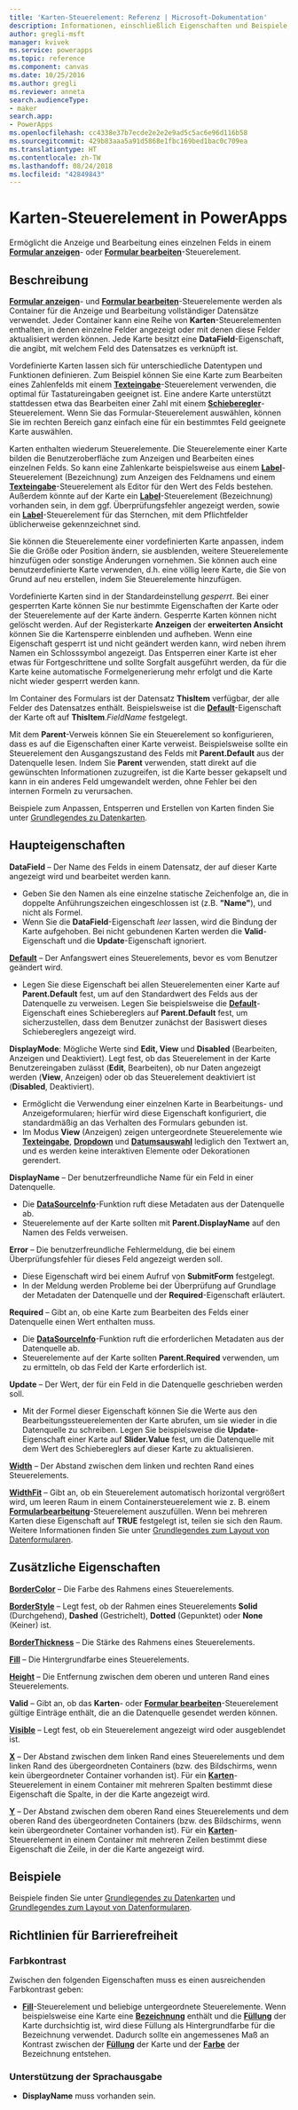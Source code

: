 ```yaml
---
title: 'Karten-Steuerelement: Referenz | Microsoft-Dokumentation'
description: Informationen, einschließlich Eigenschaften und Beispiele, über das Karten-Steuerelement
author: gregli-msft
manager: kvivek
ms.service: powerapps
ms.topic: reference
ms.component: canvas
ms.date: 10/25/2016
ms.author: gregli
ms.reviewer: anneta
search.audienceType:
- maker
search.app:
- PowerApps
ms.openlocfilehash: cc4338e37b7ecde2e2e2e9ad5c5ac6e96d116b58
ms.sourcegitcommit: 429b83aaa5a91d5868e1fbc169bed1bac0c709ea
ms.translationtype: HT
ms.contentlocale: zh-TW
ms.lasthandoff: 08/24/2018
ms.locfileid: "42849843"
---
```

# <a name="card-control-in-powerapps"></a>Karten-Steuerelement in PowerApps
Ermöglicht die Anzeige und Bearbeitung eines einzelnen Felds in einem **[Formular anzeigen](control-form-detail.md)**- oder **[Formular bearbeiten](control-form-detail.md)**-Steuerelement.

## <a name="description"></a>Beschreibung
**[Formular anzeigen](control-form-detail.md)**- und **[Formular bearbeiten](control-form-detail.md)**-Steuerelemente werden als Container für die Anzeige und Bearbeitung vollständiger Datensätze verwendet. Jeder Container kann eine Reihe von **Karten**-Steuerelementen enthalten, in denen einzelne Felder angezeigt oder mit denen diese Felder aktualisiert werden können. Jede Karte besitzt eine **DataField**-Eigenschaft, die angibt, mit welchem Feld des Datensatzes es verknüpft ist.  

Vordefinierte Karten lassen sich für unterschiedliche Datentypen und Funktionen definieren.  Zum Beispiel können Sie eine Karte zum Bearbeiten eines Zahlenfelds mit einem **[Texteingabe](control-text-input.md)**-Steuerelement verwenden, die optimal für Tastatureingaben geeignet ist. Eine andere Karte unterstützt stattdessen etwa das Bearbeiten einer Zahl mit einem **[Schieberegler](control-slider.md)**-Steuerelement. Wenn Sie das Formular-Steuerelement auswählen, können Sie im rechten Bereich ganz einfach eine für ein bestimmtes Feld geeignete Karte auswählen.

Karten enthalten wiederum Steuerelemente. Die Steuerelemente einer Karte bilden die Benutzeroberfläche zum Anzeigen und Bearbeiten eines einzelnen Felds. So kann eine Zahlenkarte beispielsweise aus einem **[Label](control-text-box.md)**-Steuerelement (Bezeichnung) zum Anzeigen des Feldnamens und einem **[Texteingabe](control-text-input.md)**-Steuerelement als Editor für den Wert des Felds bestehen. Außerdem könnte auf der Karte ein **[Label](control-text-box.md)**-Steuerelement (Bezeichnung) vorhanden sein, in dem ggf. Überprüfungsfehler angezeigt werden, sowie ein **[Label](control-text-box.md)**-Steuerelement für das Sternchen, mit dem Pflichtfelder üblicherweise gekennzeichnet sind.

Sie können die Steuerelemente einer vordefinierten Karte anpassen, indem Sie die Größe oder Position ändern, sie ausblenden, weitere Steuerelemente hinzufügen oder sonstige Änderungen vornehmen. Sie können auch eine benutzerdefinierte Karte verwenden, d.h. eine völlig leere Karte, die Sie von Grund auf neu erstellen, indem Sie Steuerelemente hinzufügen.

Vordefinierte Karten sind in der Standardeinstellung *gesperrt*. Bei einer gesperrten Karte können Sie nur bestimmte Eigenschaften der Karte oder der Steuerelemente auf der Karte ändern. Gesperrte Karten können nicht gelöscht werden. Auf der Registerkarte **Anzeigen** der **erweiterten Ansicht** können Sie die Kartensperre einblenden und aufheben. Wenn eine Eigenschaft gesperrt ist und nicht geändert werden kann, wird neben ihrem Namen ein Schlosssymbol angezeigt. Das Entsperren einer Karte ist eher etwas für Fortgeschrittene und sollte Sorgfalt ausgeführt werden, da für die Karte keine automatische Formelgenerierung mehr erfolgt und die Karte nicht wieder gesperrt werden kann.

Im Container des Formulars ist der Datensatz **ThisItem** verfügbar, der alle Felder des Datensatzes enthält.  Beispielsweise ist die **[Default](properties-core.md)**-Eigenschaft der Karte oft auf **ThisItem**.*FieldName* festgelegt.

Mit dem **Parent**-Verweis können Sie ein Steuerelement so konfigurieren, dass es auf die Eigenschaften einer Karte verweist.  Beispielsweise sollte ein Steuerelement den Ausgangszustand des Felds mit **Parent.Default** aus der Datenquelle lesen. Indem Sie **Parent** verwenden, statt direkt auf die gewünschten Informationen zuzugreifen, ist die Karte besser gekapselt und kann in ein anderes Feld umgewandelt werden, ohne Fehler bei den internen Formeln zu verursachen.

Beispiele zum Anpassen, Entsperren und Erstellen von Karten finden Sie unter [Grundlegendes zu Datenkarten](../working-with-cards.md).

## <a name="key-properties"></a>Haupteigenschaften
**DataField** – Der Name des Felds in einem Datensatz, der auf dieser Karte angezeigt wird und bearbeitet werden kann.

* Geben Sie den Namen als eine einzelne statische Zeichenfolge an, die in doppelte Anführungszeichen eingeschlossen ist (z.B. **"Name"**), und nicht als Formel.
* Wenn Sie die **DataField**-Eigenschaft *leer* lassen, wird die Bindung der Karte aufgehoben. Bei nicht gebundenen Karten werden die **Valid**-Eigenschaft und die **Update**-Eigenschaft ignoriert.

**[Default](properties-core.md)** – Der Anfangswert eines Steuerelements, bevor es vom Benutzer geändert wird.

* Legen Sie diese Eigenschaft bei allen Steuerelementen einer Karte auf **Parent.Default** fest, um auf den Standardwert des Felds aus der Datenquelle zu verweisen. Legen Sie beispielsweise die **[Default](properties-core.md)**-Eigenschaft eines Schiebereglers auf **Parent.Default** fest, um sicherzustellen, dass dem Benutzer zunächst der Basiswert dieses Schiebereglers angezeigt wird.

**DisplayMode**: Mögliche Werte sind **Edit, View** und **Disabled** (Bearbeiten, Anzeigen und Deaktiviert). Legt fest, ob das Steuerelement in der Karte Benutzereingaben zulässt (**Edit**, Bearbeiten), ob nur Daten angezeigt werden (**View**, Anzeigen) oder ob das Steuerelement deaktiviert ist (**Disabled**, Deaktiviert).  

* Ermöglicht die Verwendung einer einzelnen Karte in Bearbeitungs- und Anzeigeformularen; hierfür wird diese Eigenschaft konfiguriert, die standardmäßig an das Verhalten des Formulars gebunden ist.
* Im Modus **View** (Anzeigen) zeigen untergeordnete Steuerelemente wie **[Texteingabe](control-text-input.md)**, **[Dropdown](control-drop-down.md)** und **[Datumsauswahl](control-date-picker.md)** lediglich den Textwert an, und es werden keine interaktiven Elemente oder Dekorationen gerendert.

**DisplayName** – Der benutzerfreundliche Name für ein Feld in einer Datenquelle.

* Die **[DataSourceInfo](../functions/function-datasourceinfo.md)**-Funktion ruft diese Metadaten aus der Datenquelle ab.
* Steuerelemente auf der Karte sollten mit **Parent.DisplayName** auf den Namen des Felds verweisen.

**Error** – Die benutzerfreundliche Fehlermeldung, die bei einem Überprüfungsfehler für dieses Feld angezeigt werden soll.

* Diese Eigenschaft wird bei einem Aufruf von **SubmitForm** festgelegt.  
* In der Meldung werden Probleme bei der Überprüfung auf Grundlage der Metadaten der Datenquelle und der **Required**-Eigenschaft erläutert.

**Required** – Gibt an, ob eine Karte zum Bearbeiten des Felds einer Datenquelle einen Wert enthalten muss.

* Die **[DataSourceInfo](../functions/function-datasourceinfo.md)**-Funktion ruft die erforderlichen Metadaten aus der Datenquelle ab.
* Steuerelemente auf der Karte sollten **Parent.Required** verwenden, um zu ermitteln, ob das Feld der Karte erforderlich ist.

**Update** – Der Wert, der für ein Feld in die Datenquelle geschrieben werden soll.

* Mit der Formel dieser Eigenschaft können Sie die Werte aus den Bearbeitungssteuerelementen der Karte abrufen, um sie wieder in die Datenquelle zu schreiben. Legen Sie beispielsweise die **Update**-Eigenschaft einer Karte auf **Slider.Value** fest, um die Datenquelle mit dem Wert des Schiebereglers auf dieser Karte zu aktualisieren.

**[Width](properties-size-location.md)** – Der Abstand zwischen dem linken und rechten Rand eines Steuerelements.

**[WidthFit](properties-size-location.md)** – Gibt an, ob ein Steuerelement automatisch horizontal vergrößert wird, um leeren Raum in einem Containersteuerelement wie z. B. einem **[Formularbearbeitung](control-form-detail.md)**-Steuerelement auszufüllen. Wenn bei mehreren Karten diese Eigenschaft auf **TRUE** festgelegt ist, teilen sie sich den Raum. Weitere Informationen finden Sie unter [Grundlegendes zum Layout von Datenformularen](../working-with-form-layout.md).

## <a name="additional-properties"></a>Zusätzliche Eigenschaften
**[BorderColor](properties-color-border.md)** – Die Farbe des Rahmens eines Steuerelements.

**[BorderStyle](properties-color-border.md)** – Legt fest, ob der Rahmen eines Steuerelements **Solid** (Durchgehend), **Dashed** (Gestrichelt), **Dotted** (Gepunktet) oder **None** (Keiner) ist.

**[BorderThickness](properties-color-border.md)** – Die Stärke des Rahmens eines Steuerelements.

**[Fill](properties-color-border.md)** – Die Hintergrundfarbe eines Steuerelements.

**[Height](properties-size-location.md)** – Die Entfernung zwischen dem oberen und unteren Rand eines Steuerelements.

**Valid** – Gibt an, ob das **Karten**- oder **[Formular bearbeiten](control-form-detail.md)**-Steuerelement gültige Einträge enthält, die an die Datenquelle gesendet werden können.

**[Visible](properties-core.md)** – Legt fest, ob ein Steuerelement angezeigt wird oder ausgeblendet ist.

**[X](properties-size-location.md)** – Der Abstand zwischen dem linken Rand eines Steuerelements und dem linken Rand des übergeordneten Containers (bzw. des Bildschirms, wenn kein übergeordneter Container vorhanden ist). Für ein **[Karten](control-card.md)**-Steuerelement in einem Container mit mehreren Spalten bestimmt diese Eigenschaft die Spalte, in der die Karte angezeigt wird.

**[Y](properties-size-location.md)** – Der Abstand zwischen dem oberen Rand eines Steuerelements und dem oberen Rand des übergeordneten Containers (bzw. des Bildschirms, wenn kein übergeordneter Container vorhanden ist). Für ein **[Karten](control-card.md)**-Steuerelement in einem Container mit mehreren Zeilen bestimmt diese Eigenschaft die Zeile, in der die Karte angezeigt wird.

## <a name="examples"></a>Beispiele
Beispiele finden Sie unter [Grundlegendes zu Datenkarten](../working-with-cards.md) und [Grundlegendes zum Layout von Datenformularen](../working-with-form-layout.md).


## <a name="accessibility-guidelines"></a>Richtlinien für Barrierefreiheit
### <a name="color-contrast"></a>Farbkontrast
Zwischen den folgenden Eigenschaften muss es einen ausreichenden Farbkontrast geben:
* **[Fill](properties-color-border.md)**-Steuerelement und beliebige untergeordnete Steuerelemente. Wenn beispielsweise eine Karte eine **[Bezeichnung](control-text-box.md)** enthält und die **[Füllung](properties-color-border.md)** der Karte durchsichtig ist, wird diese Füllung als Hintergrundfarbe für die Bezeichnung verwendet. Dadurch sollte ein angemessenes Maß an Kontrast zwischen der **[Füllung](properties-color-border.md)** der Karte und der **[Farbe](properties-color-border.md)** der Bezeichnung entstehen.

### <a name="screen-reader-support"></a>Unterstützung der Sprachausgabe
* **DisplayName** muss vorhanden sein.
